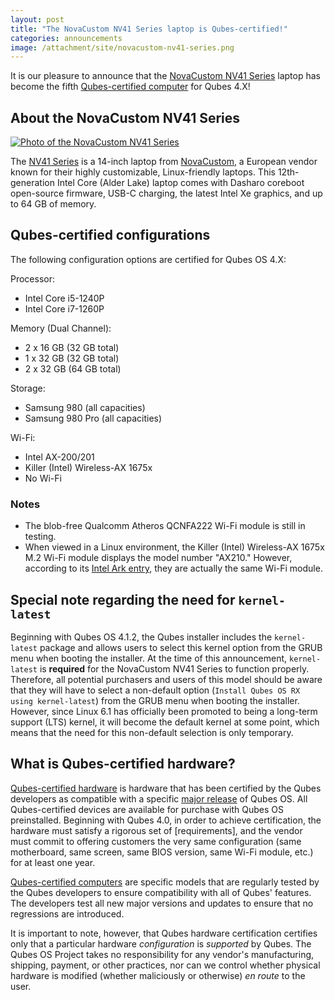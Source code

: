 ```yaml
---
layout: post
title: "The NovaCustom NV41 Series laptop is Qubes-certified!"
categories: announcements
image: /attachment/site/novacustom-nv41-series.png
---
```


It is our pleasure to announce that the [NovaCustom NV41 Series](https://configurelaptop.eu/nv41-series/) laptop has become the fifth [Qubes-certified computer](/doc/certified-hardware/) for Qubes 4.X!

## About the NovaCustom NV41 Series

[![Photo of the NovaCustom NV41 Series](/attachment/site/novacustom-nv41-series.png)](https://configurelaptop.eu/nv41-series/)

The [NV41 Series](https://configurelaptop.eu/nv41-series/) is a 14-inch laptop from [NovaCustom](https://configurelaptop.eu/), a European vendor known for their highly customizable, Linux-friendly laptops. This 12th-generation Intel Core (Alder Lake) laptop comes with Dasharo coreboot open-source firmware, USB-C charging, the latest Intel Xe graphics, and up to 64 GB of memory.

## Qubes-certified configurations

The following configuration options are certified for Qubes OS 4.X:

Processor:
- Intel Core i5-1240P
- Intel Core i7-1260P

Memory (Dual Channel):
- 2 x 16 GB (32 GB total)
- 1 x 32 GB (32 GB total)
- 2 x 32 GB (64 GB total)

Storage:
- Samsung 980 (all capacities)
- Samsung 980 Pro (all capacities)

Wi-Fi:
- Intel AX-200/201
- Killer (Intel) Wireless-AX 1675x
- No Wi-Fi

### Notes

- The blob-free Qualcomm Atheros QCNFA222 Wi-Fi module is still in testing.
- When viewed in a Linux environment, the Killer (Intel) Wireless-AX 1675x M.2 Wi-Fi module displays the model number "AX210." However, according to its [Intel Ark entry](https://ark.intel.com/content/www/us/en/ark/products/211485/intel-killer-wifi-6e-ax1675-xw.html), they are actually the same Wi-Fi module.

## Special note regarding the need for `kernel-latest`

Beginning with Qubes OS 4.1.2, the Qubes installer includes the `kernel-latest` package and allows users to select this kernel option from the GRUB menu when booting the installer. At the time of this announcement, `kernel-latest` is **required** for the NovaCustom NV41 Series to function properly. Therefore, all potential purchasers and users of this model should be aware that they will have to select a non-default option (`Install Qubes OS RX using kernel-latest`) from the GRUB menu when booting the installer. However, since Linux 6.1 has officially been promoted to being a long-term support (LTS) kernel, it will become the default kernel at some point, which means that the need for this non-default selection is only temporary.

## What is Qubes-certified hardware?

[Qubes-certified hardware](/doc/certified-hardware/) is hardware that has been certified by the Qubes developers as compatible with a specific [major release](/doc/version-scheme/) of Qubes OS. All Qubes-certified devices are available for purchase with Qubes OS preinstalled. Beginning with Qubes 4.0, in order to achieve certification, the hardware must satisfy a rigorous set of [requirements], and the vendor must commit to offering customers the very same configuration (same motherboard, same screen, same BIOS version, same Wi-Fi module, etc.) for at least one year.

[Qubes-certified computers](/doc/certified-hardware/#qubes-certified-computers) are specific models that are regularly tested by the Qubes developers to ensure compatibility with all of Qubes' features. The developers test all new major versions and updates to ensure that no regressions are introduced.

It is important to note, however, that Qubes hardware certification certifies only that a particular hardware *configuration* is *supported* by Qubes. The Qubes OS Project takes no responsibility for any vendor's manufacturing, shipping, payment, or other practices, nor can we control whether physical hardware is modified (whether maliciously or otherwise) *en route* to the user.
